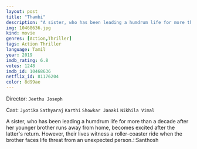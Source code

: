 ```yaml
---
layout: post
title: "Thambi"
description: "A sister, who has been leading a humdrum life for more than a decade after her younger brother runs away from home, becomes excited after the latter's return. However, their lives witness a roller-coaster ride when the brother faces life threat from an unexpected person..."
img: 10468636.jpg
kind: movie
genres: [Action,Thriller]
tags: Action Thriller 
language: Tamil
year: 2019
imdb_rating: 6.8
votes: 1248
imdb_id: 10468636
netflix_id: 81176204
color: 8d99ae
---
```

Director: `Jeethu Joseph`  

Cast: `Jyotika` `Sathyaraj` `Karthi` `Showkar Janaki` `Nikhila Vimal` 

A sister, who has been leading a humdrum life for more than a decade after her younger brother runs away from home, becomes excited after the latter's return. However, their lives witness a roller-coaster ride when the brother faces life threat from an unexpected person.::Santhosh